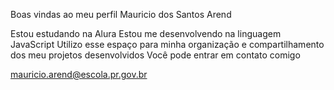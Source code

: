 Boas vindas ao meu perfil
Mauricio dos Santos Arend

Estou estudando na Alura
Estou me desenvolvendo na linguagem JavaScript
Utilizo esse espaço para minha organização e compartilhamento dos meu projetos desenvolvidos
Você pode entrar em contato comigo

mauricio.arend@escola.pr.gov.br
